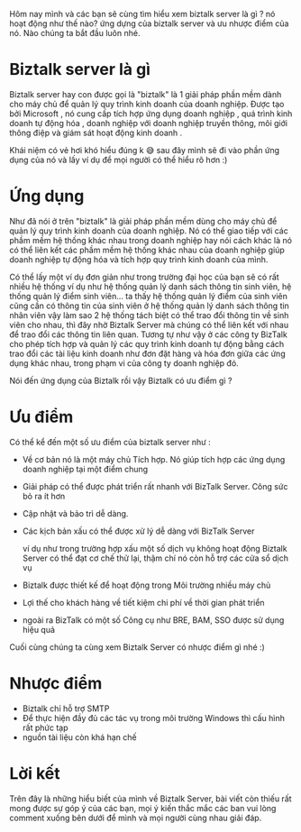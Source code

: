 Hôm nay mình và các bạn sẽ cùng tìm hiểu xem biztalk server là gì ? nó hoạt động như thế nào? ứng dựng của biztalk server và ưu nhược điểm của nó.
Nào chúng ta bắt đầu luôn nhé.
# Biztalk server là gì
Biztalk server hay con được gọi là "biztalk"  là 1 giải pháp phần mềm dành cho máy chủ để quản lý quy trình kinh doanh của doanh nghiệp.  Được tạo bởi Microsoft , nó cung cấp tích hợp ứng dụng doanh nghiệp , quá trình kinh doanh tự động hóa , doanh nghiệp với doanh nghiệp truyền thông, môi giới thông điệp và giám sát hoạt động kinh doanh .

Khái niệm có vẻ hơi khó hiểu đúng k :sweat_smile: sau đây mình sẽ đi vào phần ứng dụng của nó và lấy ví dụ để mọi người có thể hiểu rõ hơn :) 

# Ứng dụng
Như đã nói ở trên "biztalk" là giải pháp phần mềm dùng cho máy chủ để quản lý quy trình kinh doanh của doanh nghiệp. Nó có thể giao tiếp với các phầm mềm hệ thống khác nhau trong doanh nghiệp hay nói cách khác là nó có thể liên kết các phầm mềm hệ thống khác nhau của doanh nghiệp 
giúp doanh nghiệp tự động hóa và tích hợp quy trình kinh doanh của mình.

Có thể lấy một ví dụ đơn giản như trong trường đại học của bạn sẽ có rất nhiều hệ thống ví dụ như hệ thống quản lý danh sách thông tin sinh viên, hệ thống quản lý điểm sinh viên...
ta thấy hệ thống quản lý điểm của sinh viên cũng cần có thông tin của sinh viên ở hệ thống quản lý danh sách thông tin nhân viên vậy làm sao 2 hệ thống tách biệt có thể trao đổi thông tin về sinh viên cho nhau, thì đây nhờ Biztalk Server mà chúng có thể liên kết với nhau để trao đổi các thông tin liên quan. Tương tự như vậy ở các công ty BizTalk cho phép tích hợp và quản lý các quy trình kinh doanh tự động bằng cách trao đổi các tài liệu kinh doanh như đơn đặt hàng và hóa đơn giữa các ứng dụng khác nhau, trong phạm vi của công ty doanh nghiệp đó.

Nói đến ứng dụng của Biztalk rồi vậy  Biztalk có ưu điểm gì ?

# Ưu điểm 

Có thể kể đến một số ưu điểm của biztalk server như :

   - Về cơ bản nó là một máy chủ Tích hợp. Nó giúp tích hợp các ứng dụng doanh nghiệp tại một điểm chung
   - Giải pháp có thể được phát triển rất nhanh với BizTalk Server. Công sức bỏ ra ít hơn
   - Cập nhật và bảo trì dễ dàng.
   - Các kịch bản xấu có thể được xử lý dễ dàng với BizTalk Server 


        ví  dụ như trong trường hợp xấu một số dịch vụ không hoạt động Biztalk Server có thể đạt cơ chế thử lại, thậm chí nó còn hỗ trợ các cửa sổ dịch vụ
 - Biztalk được thiết kế để hoạt động trong Môi trường nhiều máy chủ
 - Lợi thế cho khách hàng về tiết kiệm chi phí về thời gian phát triển
 - ngoài ra BizTalk có một số Công cụ như BRE, BAM, SSO được sử dụng hiệu quả

Cuối cùng chúng ta cùng xem Biztalk Server có nhược điểm gì nhé :) 

# Nhược điểm 
- Biztalk chỉ hỗ trợ SMTP
- Để thực hiện đầy đủ các tác vụ trong môi trường Windows thì cấu hình rất phức tạp
- nguồn tài liệu còn khá hạn chế
# Lời kết 
Trên đây là những hiểu biết của mình về Biztalk Server, bài viết còn thiếu rất mong được sự góp ý của các bạn, mọi ý kiến thắc mắc các ban vui lòng comment xuống bên dưới để mình và mọi người cùng nhau giải đáp.